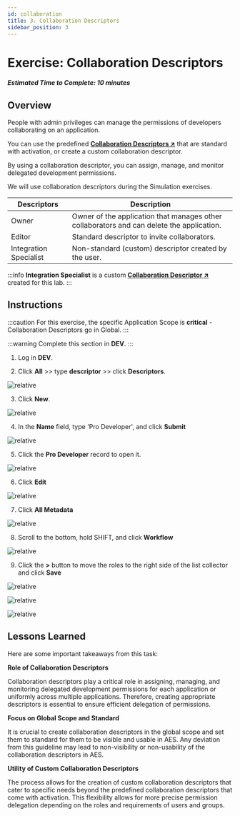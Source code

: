 ```yaml
---
id: collaboration
title: 3. Collaboration Descriptors
sidebar_position: 3
---
```

# Exercise: Collaboration Descriptors

##### Estimated Time to Complete: 10 minutes

## Overview

People with admin privileges can manage the permissions of developers collaborating on an application.

You can use the predefined **<a href="https://docs.servicenow.com/csh?topicname=create-collaboration-descriptors.html&version=latest" target="_blank">Collaboration Descriptors ↗</a>** that are standard with activation, or create a custom collaboration descriptor. 

By using a collaboration descriptor, you can assign, manage, and monitor delegated development permissions.

We will use collaboration descriptors during the Simulation exercises. 

| **Descriptors** | **Description**
|--|--
| Owner	| Owner of the application that manages other collaborators and can delete the application.
| Editor | Standard descriptor to invite collaborators.
| Integration Specialist | Non-standard (custom) descriptor created by the user.

:::info
**Integration Specialist** is a custom **<a href="https://docs.servicenow.com/csh?topicname=create-collaboration-descriptors.html&version=latest" target="_blank">Collaboration Descriptor ↗</a>** created for this lab. 
:::

## Instructions

:::caution
For this exercise, the specific Application Scope is **critical** - Collaboration Descriptors go in Global.
:::

:::warning
Complete this section in **DEV**.
:::

1. Log in **DEV**.


2. Click **All** >> type **descriptor** >> click **Descriptors**.

![relative](/img/lab-aemc/2023-08-01-22-32-53.png)

3. Click **New**.

![relative](/img/lab-aemc/2023-08-01-22-33-57.png)

4. In the **Name** field, type 'Pro Developer', and click **Submit**

![relative](/img/lab-aemc/2023-08-01-22-35-31.png)

5. Click the **Pro Developer** record to open it.

![relative](/img/lab-aemc/2023-08-01-22-36-38.png)

6. Click **Edit**

![relative](/img/lab-aemc/2023-08-01-22-37-30.png)

7. Click **All Metadata**

![relative](/img/lab-aemc/2023-08-01-22-38-19.png)

8. Scroll to the bottom, hold SHIFT, and click **Workflow**

![relative](/img/lab-aemc/2023-08-01-22-39-00.png)

9. Click the **>** button to move the roles to the right side of the list collector and click **Save**

![relative](/img/lab-aemc/2023-08-01-22-39-54.png)

![relative](/img/lab-aemc/2023-08-01-22-40-25.png)

![relative](/img/lab-aemc/2023-08-01-22-41-50.png)

## Lessons Learned

Here are some important takeaways from this task:

**Role of Collaboration Descriptors**

Collaboration descriptors play a critical role in assigning, managing, and monitoring delegated development permissions for each application or uniformly across multiple applications. Therefore, creating appropriate descriptors is essential to ensure efficient delegation of permissions.


**Focus on Global Scope and Standard**

It is crucial to create collaboration descriptors in the global scope and set them to standard for them to be visible and usable in AES. Any deviation from this guideline may lead to non-visibility or non-usability of the collaboration descriptors in AES.


**Utility of Custom Collaboration Descriptors**

The process allows for the creation of custom collaboration descriptors that cater to specific needs beyond the predefined collaboration descriptors that come with activation. This flexibility allows for more precise permission delegation depending on the roles and requirements of users and groups.

